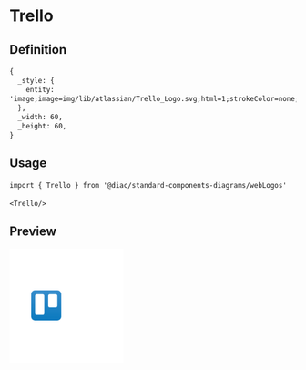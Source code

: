 # Trello

## Definition

```
{
  _style: { 
    entity: 'image;image=img/lib/atlassian/Trello_Logo.svg;html=1;strokeColor=none;',
  },
  _width: 60,
  _height: 60,
}
```

## Usage

```
import { Trello } from '@diac/standard-components-diagrams/webLogos'

<Trello/>
```

## Preview

<img src="./trello.png" width="200"/>
